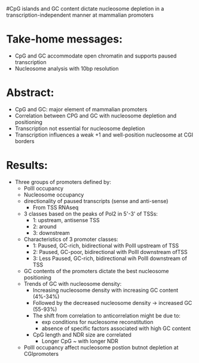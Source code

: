 #CpG islands and GC content dictate nucleosome depletion in a transcription-independent manner at mammalian promoters

# Take-home messages:

* CpG and GC accommodate open chromatin and supports paused transcription
* Nucleosome analysis with 10bp resolution 

# Abstract:

* CpG and GC: major element of mammalian promoters
* Correlation between CPG and GC with nucleosome depletion and positioning 
* Transcription not essential for nucleosome depletion
* Transcription influences a weak +1 and well-position nucleosome at CGI borders

# Results:

* Three groups of promoters defined by:
    - PolII occupancy
    - Nucleosome occupancy
    - directionality of paused transcripts (sense and anti-sense)
        * From TSS RNAseq 
    - 3 classes based on the peaks of Pol2 in 5'-3' of TSSs:
        - 1: upstream, antisense TSS
        - 2: around
        - 3: downstream
    - Characteristics of 3 promoter classes:
        - 1: Paused, GC-rich, bidirectional with PolII upstream of TSS
        - 2: Paused, GC-poor, bidirectional with PolII downstream ofTSS
        - 3: Less Paused, GC-rich, bidirectional wih PolII downstream of TSS
    - GC contents of the promoters dictate the best nucleosome positioning
    - Trends of GC with nucleosome density:
        * Increasing nucleosome density with increasing GC content (4%-34%)
        * Followed by the decreased nucleosome density -> increased GC (55-93%)
        * The shift from correlation to anticorrelation might be due to:
            - exp conditions for nucleosome reconstitution
            - absence of specific factors associated with high GC content 
        * CpG length and NDR size are correlated
            * Longer CpG ~ with longer NDR
    - PolII occupancy affect nucleosome postion butnot depletion at CGIpromoters

